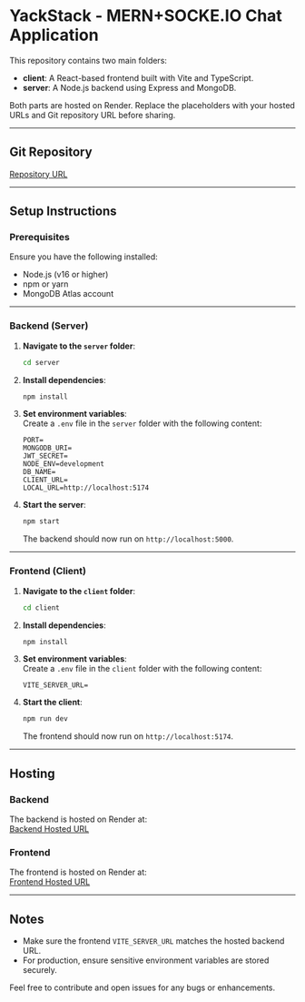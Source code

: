 # YackStack - MERN+SOCKE.IO Chat Application

This repository contains two main folders:  
- **client**: A React-based frontend built with Vite and TypeScript.  
- **server**: A Node.js backend using Express and MongoDB.  

Both parts are hosted on Render. Replace the placeholders with your hosted URLs and Git repository URL before sharing.  

---

## Git Repository  
[Repository URL](https://github.com/anish3333/learniee-assignment)  

---

## Setup Instructions  

### Prerequisites  
Ensure you have the following installed:  
- Node.js (v16 or higher)  
- npm or yarn  
- MongoDB Atlas account  

---

### Backend (Server)  

1. **Navigate to the `server` folder**:  
   ```bash  
   cd server  
   ```  

2. **Install dependencies**:  
   ```bash  
   npm install  
   ```  

3. **Set environment variables**:  
   Create a `.env` file in the `server` folder with the following content:  
   ```env  
   PORT=  
   MONGODB_URI= 
   JWT_SECRET= 
   NODE_ENV=development  
   DB_NAME=  
   CLIENT_URL= 
   LOCAL_URL=http://localhost:5174  
   ```  

4. **Start the server**:  
   ```bash  
   npm start  
   ```  
   The backend should now run on `http://localhost:5000`.  

---

### Frontend (Client)  

1. **Navigate to the `client` folder**:  
   ```bash  
   cd client  
   ```  

2. **Install dependencies**:  
   ```bash  
   npm install  
   ```  

3. **Set environment variables**:  
   Create a `.env` file in the `client` folder with the following content:  
   ```env  
   VITE_SERVER_URL=
   ```  

4. **Start the client**:  
   ```bash  
   npm run dev  
   ```  
   The frontend should now run on `http://localhost:5174`.  

---

## Hosting  

### Backend  
The backend is hosted on Render at:  
[Backend Hosted URL](https://learniee-server-js.onrender.com)  

### Frontend  
The frontend is hosted on Render at:  
[Frontend Hosted URL](https://learniee-assignment-client.onrender.com)  

---

## Notes  
- Make sure the frontend `VITE_SERVER_URL` matches the hosted backend URL.  
- For production, ensure sensitive environment variables are stored securely.  

Feel free to contribute and open issues for any bugs or enhancements.